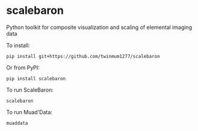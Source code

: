 # scalebaron
Python toolkit for composite visualization and scaling of elemental imaging data 

To install:
```{bash}
pip install git+https://github.com/twinmum1277/scalebaron
```

Or from PyPI:
```{bash}
pip install scalebaron
```

To run ScaleBaron: 
```{bash}
scalebaron
```

To run Muad'Data: 
```{bash}
muaddata
```